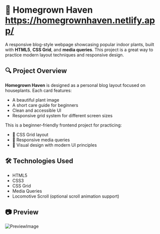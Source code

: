 # 🌿 Homegrown Haven https://homegrownhaven.netlify.app/

A responsive blog-style webpage showcasing popular indoor plants, built with **HTML5**, **CSS Grid**, and **media queries**. This project is a great way to practice modern layout techniques and responsive design.

## 🔍 Project Overview

**Homegrown Haven** is designed as a personal blog layout focused on houseplants. Each card features:

- A beautiful plant image  
- A short care guide for beginners  
- Clean and accessible UI  
- Responsive grid system for different screen sizes  

This is a beginner-friendly frontend project for practicing:

- 📐 CSS Grid layout  
- 📱 Responsive media queries  
- 🎨 Visual design with modern UI principles  

## 🛠️ Technologies Used

- HTML5  
- CSS3  
- CSS Grid  
- Media Queries
- Locomotive Scroll (optional scroll animation support)  

## 📷 Preview

![PreviewImage](https://github.com/user-attachments/assets/90d365d1-5297-420f-8a93-334d9cd617a6)

